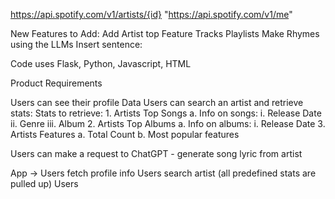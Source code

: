 https://api.spotify.com/v1/artists/{id}
"https://api.spotify.com/v1/me"

New Features to Add:
Add Artist top Feature Tracks
Playlists
Make Rhymes using the LLMs
Insert sentence:

Code uses Flask, Python, Javascript, HTML

Product Requirements

Users can see their profile Data
Users can search an artist and retrieve stats:
    Stats to retrieve:
        1. Artists Top Songs
            a. Info on songs:
                i. Release Date
                ii. Genre
                iii. Album 
        2. Artists Top Albums
            a. Info on albums:
                i. Release Date
        3. Artists Features
            a. Total Count
            b. Most popular features

Users can make a request to ChatGPT - generate song lyric from artist

App ->
    Users fetch profile info
    Users search artist (all predefined stats are pulled up)
    Users 